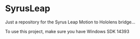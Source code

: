 # SyrusLeap

Just a repository for the Syrus Leap Motion to Hololens bridge...

To use this project, make sure you have Windows SDK 14393

